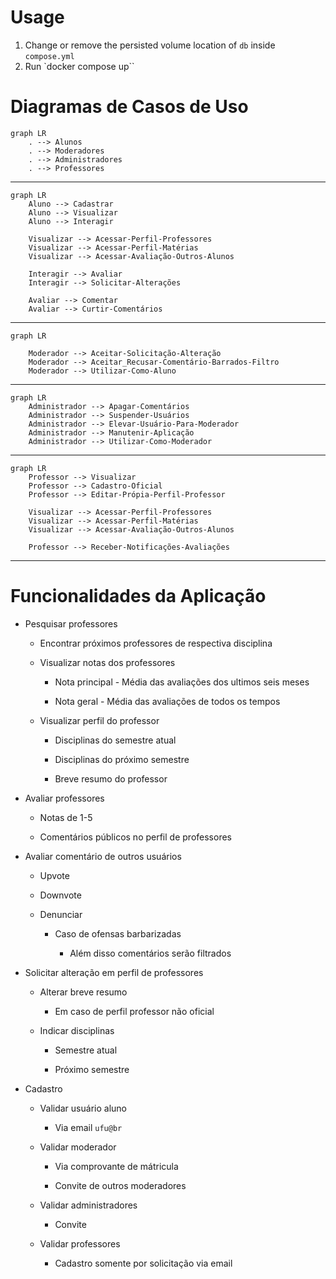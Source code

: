 # Usage

1. Change or remove the persisted volume location of `db` inside `compose.yml`
2. Run `docker compose up``


# Diagramas de Casos de Uso

```mermaid
graph LR
    . --> Alunos
    . --> Moderadores
    . --> Administradores
    . --> Professores
```


---

```mermaid
graph LR
    Aluno --> Cadastrar
    Aluno --> Visualizar
    Aluno --> Interagir

    Visualizar --> Acessar-Perfil-Professores
    Visualizar --> Acessar-Perfil-Matérias
    Visualizar --> Acessar-Avaliação-Outros-Alunos

    Interagir --> Avaliar
    Interagir --> Solicitar-Alterações

    Avaliar --> Comentar
    Avaliar --> Curtir-Comentários
```


---


```mermaid
graph LR

    Moderador --> Aceitar-Solicitação-Alteração
    Moderador --> Aceitar_Recusar-Comentário-Barrados-Filtro
    Moderador --> Utilizar-Como-Aluno
```


---

```mermaid
graph LR
    Administrador --> Apagar-Comentários
    Administrador --> Suspender-Usuários
    Administrador --> Elevar-Usuário-Para-Moderador
    Administrador --> Manutenir-Aplicação
    Administrador --> Utilizar-Como-Moderador
```


---

```mermaid
graph LR
    Professor --> Visualizar
    Professor --> Cadastro-Oficial
    Professor --> Editar-Própia-Perfil-Professor

    Visualizar --> Acessar-Perfil-Professores
    Visualizar --> Acessar-Perfil-Matérias
    Visualizar --> Acessar-Avaliação-Outros-Alunos

    Professor --> Receber-Notificações-Avaliações
```


---

# Funcionalidades da Aplicação

- Pesquisar professores

  - Encontrar próximos professores de respectiva disciplina

  - Visualizar notas dos professores

    - Nota principal - Média das avaliações dos ultimos seis meses

    - Nota geral - Média das avaliações de todos os tempos

  - Visualizar perfil do professor

    - Disciplinas do semestre atual

    - Disciplinas do próximo semestre

    - Breve resumo do professor

- Avaliar professores

  - Notas de 1-5

  - Comentários públicos no perfil de professores

- Avaliar comentário de outros usuários

  - Upvote

  - Downvote

  - Denunciar

    - Caso de ofensas barbarizadas

      - Além disso comentários serão filtrados

- Solicitar alteração em perfil de professores

  - Alterar breve resumo

    - Em caso de perfil professor não oficial

  - Indicar disciplinas

    - Semestre atual

    - Próximo semestre

- Cadastro

  - Validar usuário aluno

    - Via email `ufu@br`

  - Validar moderador

    - Via comprovante de mátricula

    - Convite de outros moderadores

  - Validar administradores

    - Convite

  - Validar professores

    - Cadastro somente por solicitação via email
